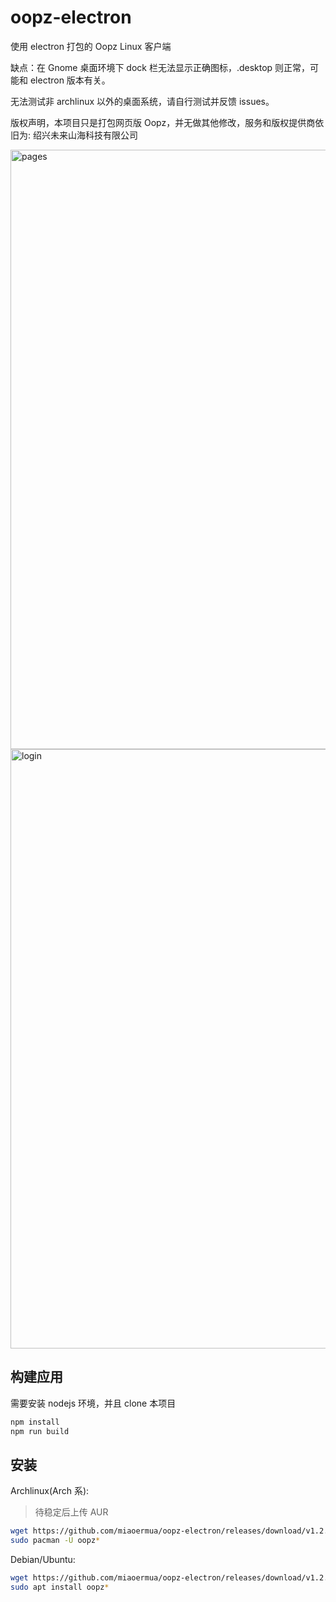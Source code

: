 # oopz-electron
使用 electron 打包的 Oopz Linux 客户端

缺点：在 Gnome 桌面环境下 dock 栏无法显示正确图标，.desktop 则正常，可能和 electron 版本有关。

无法测试非 archlinux 以外的桌面系统，请自行测试并反馈 issues。

版权声明，本项目只是打包网页版 Oopz，并无做其他修改，服务和版权提供商依旧为: 绍兴未来山海科技有限公司

<img width="1322" height="959" alt="pages" src="https://github.com/user-attachments/assets/2472c155-2641-4d2c-8814-4020cf0c493c" />
<img width="1322" height="959" alt="login" src="https://github.com/user-attachments/assets/edc82a1d-2291-41bc-95c8-ee4bf07be20d" />

## 构建应用

需要安装 nodejs 环境，并且 clone 本项目

```bash
npm install
npm run build
```

## 安装

Archlinux(Arch 系):

> 待稳定后上传 AUR

```bash
wget https://github.com/miaoermua/oopz-electron/releases/download/v1.2.9/oopz-electron-1.2.9.pkg.tar.zst
sudo pacman -U oopz*
```

Debian/Ubuntu:

```bash
wget https://github.com/miaoermua/oopz-electron/releases/download/v1.2.9/oopz-electron-1.2.9_amd64.deb
sudo apt install oopz*
```
